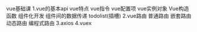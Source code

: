 vue基础课
    1.vue的基本api
        vue特点
        vue指令
        vue配置项
        vue实例对象
        Vue构造函数
        组件化开发
        组件间的数据传递
        todolist(插槽)
    2.vue路由
        普通路由
        嵌套路由
        动态路由
        编程式路由
    3.axios
    4.vuex